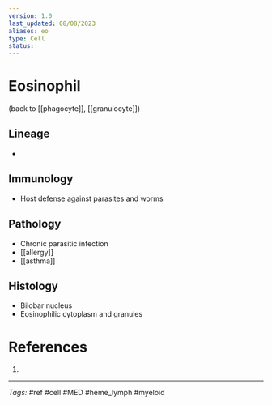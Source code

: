 ```yaml
---
version: 1.0
last_updated: 08/08/2023
aliases: eo
type: Cell
status: 
---
```


# Eosinophil

(back to [[phagocyte]], [[granulocyte]])

## Lineage
- 
## Immunology
- Host defense against parasites and worms
## Pathology
- Chronic parasitic infection
- [[allergy]]
- [[asthma]]
## Histology
- Bilobar nucleus
- Eosinophilic cytoplasm and granules

# References
1. 

---
_Tags:_ #ref #cell #MED #heme_lymph #myeloid 